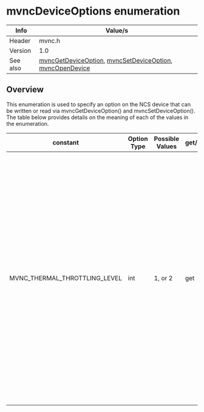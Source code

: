 # mvncDeviceOptions enumeration

Info | Value/s
------------ | -------------
Header|mvnc.h
Version|1.0
See also|[mvncGetDeviceOption](mvncGetDeviceOption.md), [mvncSetDeviceOption](mvncSetDeviceOption.md), [mvncOpenDevice](mvncOpenDevice.md) 

## Overview

This enumeration is used to specify an option on the NCS device that can be written or read via mvncGetDeviceOption() and mvncSetDeviceOption().  The table below provides details on the meaning of each of the values in the enumeration.

constant | Option Type | Possible Values | get/set | Description
-------- | ------------| --------------- | ------- | -----------
MVNC_THERMAL_THROTTLING_LEVEL|int|1, or 2|get|Returns 1 if lower guard temperature threshold of chip sensor is reached. This indicates short throttling time is in action between inferences to protect the device. Returns 2 if upper guard temperature of chip sensor is reached.  This indicates long throttling time is in action between inferences to protect the device.
